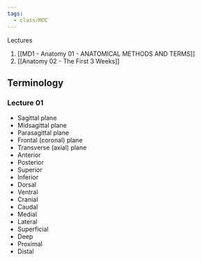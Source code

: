 ```yaml
---
tags:
  - class/MOC
---
```

Lectures
1. [[MD1 - Anatomy 01 - ANATOMICAL METHODS AND TERMS]]
2. [[Anatomy 02 - The First 3 Weeks]]


## Terminology
### Lecture 01
- Sagittal plane
- Midsagittal plane
- Parasagittal plane
- Frontal (coronal) plane
- Transverse (axial) plane
- Anterior
- Posterior
- Superior 
- Inferior
- Dorsal
- Ventral
- Cranial
- Caudal
- Medial
- Lateral
- Superficial
- Deep
- Proximal
- Distal
